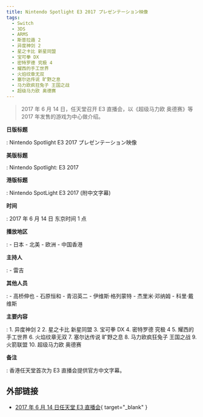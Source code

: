 ```yaml
---
title: Nintendo Spotlight E3 2017 プレゼンテーション映像
tags:
  - Switch
  - 3DS
  - ARMS
  - 斯普拉遁 2
  - 异度神剑 2
  - 星之卡比 新星同盟
  - 宝可拳 DX
  - 密特罗德 究极 4
  - 耀西的手工世界
  - 火焰纹章无双
  - 塞尔达传说 旷野之息
  - 马力欧疯狂兔子 王国之战
  - 超级马力欧 奥德赛
---
```


> 2017 年 6 月 14 日，任天堂召开 E3 直播会，以《超级马力欧 奥德赛》等 2017 年发售的游戏为中心做介绍。

**日版标题**

:   Nintendo Spotlight E3 2017 プレゼンテーション映像

**美版标题**

:   Nintendo Spotlight: E3 2017

**港版标题**

:   Nintendo SpotLight E3 2017 (附中文字幕)

**时间**

:   2017 年 6 月 14 日 东京时间 1 点

**播放地区**

:   - 日本
	- 北美
	- 欧洲
	- 中国香港

**主持人**

:   - 雷吉

**其他人员**

:   - 高桥伸也
	- 石原恒和
	- 青沼英二
	- 伊维斯·格列蒙特
	- 杰里米·邓纳姆
	- 科里·戴维斯

**主要内容**

:   1. 异度神剑 2
	2. 星之卡比 新星同盟
	3. 宝可拳 DX
	4. 密特罗德 究极 4
	5. 耀西的手工世界
	6. 火焰纹章无双
	7. 塞尔达传说 旷野之息
	8. 马力欧疯狂兔子 王国之战
	9. 火箭联盟
	10. 超级马力欧 奥德赛

**备注**

:   香港任天堂首次为 E3 直播会提供官方中文字幕。

## 外部链接

- [2017 年 6 月 14 日任天堂 E3 直播会](https://www.bilibili.com/video/BV1y7411q7Je/){ target="_blank" }
